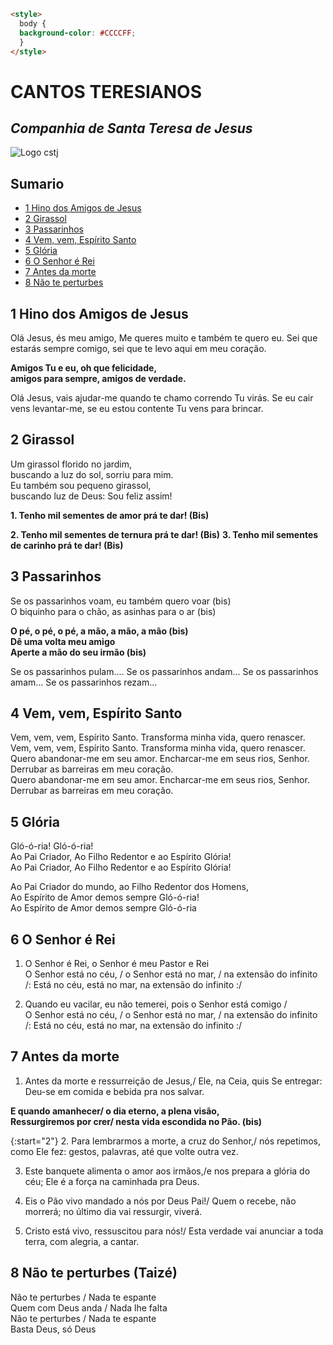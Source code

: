 ```html
<style> 
  body {
  background-color: #CCCCFF;
  }
</style>
```

# CANTOS TERESIANOS
## _Companhia de Santa Teresa de Jesus_


![Logo cstj](https://stateresa.com.br/wp-content/themes/mantenedora/assets/img/logo-mantenedora-colorido.png)


## Sumario
<!-- TOC start -->
- [1 Hino dos Amigos de Jesus](#1-hino-dos-amigos-de-jesus)
- [2 Girassol](#2-girassol)
- [3 Passarinhos](#3-passarinhos)
- [4 Vem, vem, Espírito Santo](#4-vem-vem-espírito-santo)
- [5 Glória](#5-glória)
- [6 O Senhor é Rei](#6-o-senhor-é-rei)
- [7 Antes da morte ](#7-antes-da-morte)
- [8 Não te perturbes](#8-não-te-perturbes-taizé)
<!-- TOC end -->


## 1 Hino dos Amigos de Jesus
Olá Jesus, és meu amigo,
Me queres muito e também te quero eu. 
Sei que estarás sempre comigo, 
sei que te levo aqui em meu coração.

**Amigos Tu e eu, oh que felicidade,**   
**amigos para sempre, amigos de verdade.**  

Olá Jesus, vais ajudar-me 
quando te chamo correndo Tu virás. 
Se eu cair vens levantar-me, 
se eu estou contente Tu vens para brincar.

## 2 Girassol
Um girassol florido no jardim,  
buscando a luz do sol, sorriu para mim.  
Eu também sou pequeno girassol,  
buscando luz de Deus: Sou feliz assim!  

**1. Tenho mil sementes de amor prá te dar! (Bis)**

**2. Tenho mil sementes de ternura prá te dar! (Bis)**
**3. Tenho mil sementes de carinho prá te dar! (Bis)**

## 3 Passarinhos
Se os passarinhos voam, eu também quero voar (bis)  
O biquinho para o chão, as asinhas para o ar (bis)  

**O pé, o pé, o pé, a mão, a mão, a mão (bis)**  
**Dê uma volta meu amigo**  
**Aperte a mão do seu irmão (bis)**  

Se os passarinhos pulam....
Se os passarinhos andam...
Se os passarinhos amam...
Se os passarinhos rezam...


## 4 Vem, vem, Espírito Santo

Vem, vem, vem, Espírito Santo. Transforma minha vida, quero renascer.  
Vem, vem, vem, Espírito Santo. Transforma minha vida, quero renascer.  
Quero abandonar-me em seu amor. Encharcar-me em seus rios, Senhor.  
Derrubar as barreiras em meu coração.  
Quero abandonar-me em seu amor. Encharcar-me em seus rios, Senhor.  
Derrubar as barreiras em meu coração.

## 5 Glória
Gló-ó-ria! Gló-ó-ria!  
Ao Pai Criador, Ao Filho Redentor e ao Espírito Glória!  
Ao Pai Criador, Ao Filho Redentor e ao Espírito Glória!  

Ao Pai Criador do mundo, ao Filho Redentor dos Homens,  
Ao Espírito de Amor demos sempre Gló-ó-ria!  
Ao Espírito de Amor demos sempre Gló-ó-ria

## 6 O Senhor é Rei
1. O Senhor é Rei, o Senhor é meu Pastor e Rei  
O Senhor está no céu, / o Senhor está no mar, / na extensão do infinito  
/: Está no céu, está no mar, na extensão do infinito :/  

2. Quando eu vacilar, eu não temerei, pois o Senhor está comigo /  
O Senhor está no céu, / o Senhor está no mar, / na extensão do infinito  
/: Está no céu, está no mar, na extensão do infinito :/

## 7 Antes da morte 
1. Antes da morte e ressurreição de Jesus,/ Ele, na Ceia, quis Se entregar:
Deu-se em comida e bebida pra nos salvar.
  
**E quando amanhecer/ o dia eterno, a plena visão,**  
**Ressurgiremos por crer/ nesta vida escondida no Pão. (bis)**  
  
{:start="2"}
2. Para lembrarmos a morte, a cruz do Senhor,/ nós repetimos, como Ele fez:
gestos, palavras, até que volte outra vez.
  
3. Este banquete alimenta o amor aos irmãos,/e nos prepara a glória do céu;
Ele é a força na caminhada pra Deus.
  
4. Eis o Pão vivo mandado a nós por Deus Pai!/ Quem o recebe, não morrerá; 
no último dia vai ressurgir, viverá.
  
5. Cristo está vivo, ressuscitou para nós!/ Esta verdade vai anunciar
a toda terra, com alegria, a cantar.

## 8 Não te perturbes (Taizé)
Não te perturbes / Nada te espante  
Quem com Deus anda / Nada lhe falta  
Não te perturbes / Nada te espante  
Basta Deus, só Deus
